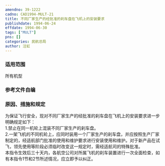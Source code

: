 ```yaml
---
amendno: 39-1222  
cadno: CAD1994-MULT-21  
title: 不同厂家生产的经批准的刹车盘在飞机上的安装要求  
publishdate: 1994-06-24  
effdate: 1994-06-30  
tags: ["MULT"]  
pns: []  
categories: 民航总局  
author: 汪虹  
---
```

  
### 适用范围  
所有机型  
  
<!--more-->  
### 参考文件自编  
  
### 原因、措施和规定  
为保证飞行安全，现对不同厂家生产的经批准的刹车盘在飞机上的安装要求进一步明确规定如下：  
1.禁止在同一机轮上混装不同厂家生产的刹车盘。  
    2.一架飞机的不同机轮上，应同时装用一个厂家生产的刹车盘，并应按照生产厂家制定的，经适航部门批准的使用和维护要求进行安装使用和维护。对于新产品在试飞，领先使用等阶段必须临时改变这一规定时，需经适航司的特殊批准。  
    本指令生效后三十天内，各航空公司对所属飞机的刹车装置进行一次全面检查，如有本指令1节和2节所述情况，应立即予以纠正。  
